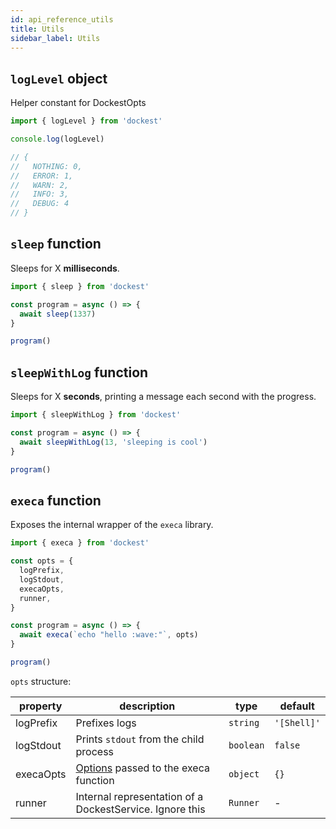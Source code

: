 ```yaml
---
id: api_reference_utils
title: Utils
sidebar_label: Utils
---
```


## `logLevel` object

Helper constant for DockestOpts

```ts
import { logLevel } from 'dockest'

console.log(logLevel)

// {
//   NOTHING: 0,
//   ERROR: 1,
//   WARN: 2,
//   INFO: 3,
//   DEBUG: 4
// }
```

## `sleep` function

Sleeps for X **milliseconds**.

```ts
import { sleep } from 'dockest'

const program = async () => {
  await sleep(1337)
}

program()
```

## `sleepWithLog` function

Sleeps for X **seconds**, printing a message each second with the progress.

```ts
import { sleepWithLog } from 'dockest'

const program = async () => {
  await sleepWithLog(13, 'sleeping is cool')
}

program()
```

## `execa` function

Exposes the internal wrapper of the `execa` library.

```ts
import { execa } from 'dockest'

const opts = {
  logPrefix,
  logStdout,
  execaOpts,
  runner,
}

const program = async () => {
  await execa(`echo "hello :wave:"`, opts)
}

program()
```

`opts` structure:

| property  | description                                                                                                                                 | type      | default     |
| --------- | ------------------------------------------------------------------------------------------------------------------------------------------- | --------- | ----------- |
| logPrefix | Prefixes logs                                                                                                                               | `string`  | `'[Shell]'` |
| logStdout | Prints `stdout` from the child process                                                                                                      | `boolean` | `false`     |
| execaOpts | [Options](https://github.com/sindresorhus/execa/blob/df08cfb2d849adb31dc764ca3ab5f29e5b191d50/index.d.ts#L230) passed to the execa function | `object`  | `{}`        |
| runner    | Internal representation of a DockestService. Ignore this                                                                                    | `Runner`  | -           |
